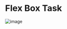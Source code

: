 # Flex Box Task

![image](https://user-images.githubusercontent.com/95668340/201288382-b8fdd10f-70f9-427a-8be4-dda6dd151cca.png)
